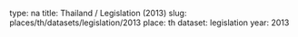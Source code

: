 type: na
title: Thailand / Legislation (2013)
slug: places/th/datasets/legislation/2013
place: th
dataset: legislation
year: 2013

